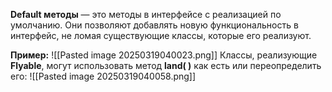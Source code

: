 
**Default методы** — это методы в интерфейсе с реализацией по умолчанию. Они позволяют добавлять новую функциональность в интерфейс, не ломая существующие классы, которые его реализуют.

**Пример:**
![[Pasted image 20250319040023.png]]
Классы, реализующие **Flyable**, могут использовать метод **land( )** как есть или переопределить его:
![[Pasted image 20250319040058.png]]
